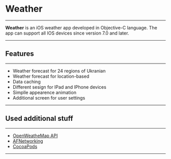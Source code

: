 # Weather
***
 **Weather** is an iOS weather app developed in Objective-C language. The app can support all IOS devices since version 7.0 and later.
***

## Features
***
* Weather forecast for 24 regions of Ukranian
* Weather forecast for location-based
* Data caching 
* Different sesign for IPad and IPhone devices
* Simplle appearence animation
* Additional screen for user settings
***

## Used additional stuff
***
* [OpenWeatheMap API](http://openweathermap.org/api)
* [AFNetworking](https://github.com/AFNetworking/AFNetworking)
* [CocoaPods](http://cocoapods.org)
***